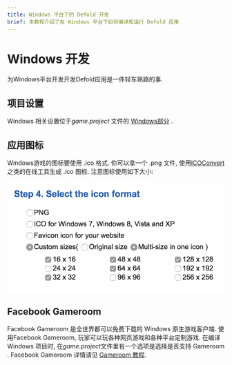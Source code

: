 ```yaml
---
title: Windows 平台下的 Defold 开发
brief: 本教程介绍了在 Windows 平台下如何编译和运行 Defold 应用 
---
```


# Windows 开发

为Windows平台开发开发Defold应用是一件轻车熟路的事.

## 项目设置

Windows 相关设置位于*game.project* 文件的 [Windows部分](/manuals/project-settings/#windows)  .

## 应用图标

Windows游戏的图标要使用 .ico 格式. 你可以拿一个 .png 文件, 使用[ICOConvert](https://icoconvert.com/) 之类的在线工具生成 .ico 图标. 注意图标使用如下大小:

![Windows icon sizes](images/windows/windows-icon.png)

## Facebook Gameroom

Facebook Gameroom 是全世界都可以免费下载的 Windows 原生游戏客户端. 使用Facebook Gameroom, 玩家可以玩各种网页游戏和各种平台定制游戏. 在编译 Windows 项目时, 在*game.project*文件里有一个选项是选择是否支持 Gameroom . Facebook Gameroom 详情请见 [Gameroom 教程](/manuals/gameroom).
